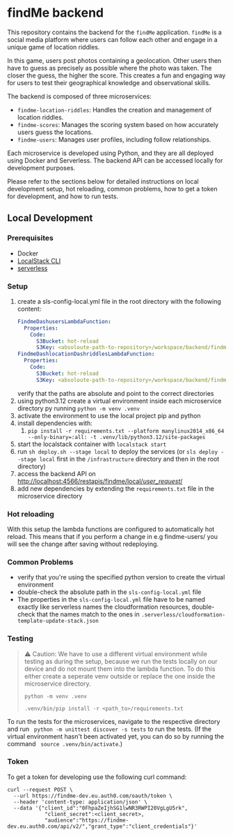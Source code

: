 # findMe backend

This repository contains the backend for the `findMe` application. `findMe` is a social media platform where users can follow each other and engage in a unique game of location riddles. 

In this game, users post photos containing a geolocation. Other users then have to guess as precisely as possible where the photo was taken. The closer the guess, the higher the score. This creates a fun and engaging way for users to test their geographical knowledge and observational skills.

The backend is composed of three microservices:

- `findme-location-riddles`: Handles the creation and management of location riddles.
- `findme-scores`: Manages the scoring system based on how accurately users guess the locations.
- `findme-users`: Manages user profiles, including follow relationships.

Each microservice is developed using Python, and they are all deployed using Docker and Serverless. The backend API can be accessed locally for development purposes.

Please refer to the sections below for detailed instructions on local development setup, hot reloading, common problems, how to get a token for development, and how to run tests.

## Local Development

### Prerequisites

- Docker
- [LocalStack CLI](https://docs.localstack.cloud/getting-started/installation/#localstack-cli)
- [serverless](https://www.serverless.com)

### Setup

1. create a sls-config-local.yml file in the root directory with the following content:
    ```yaml
    FindmeDashusersLambdaFunction:
      Properties:
        Code:
          S3Bucket: hot-reload
          S3Key: <absoloute-path-to-repository>/workspace/backend/findme-users
    FindmeDashlocationDashriddlesLambdaFunction:
      Properties:
        Code:
          S3Bucket: hot-reload
          S3Key: <absoloute-path-to-repository>/workspace/backend/findme-location-riddles
    ```
   verify that the paths are absolute and point to the correct directories
2. using python3.12 create a virtual environment inside each microservice directory py running `python -m venv .venv`
3. activate the environment to use the local project pip and python
4. install dependencies with:
    1. `pip install -r requirements.txt --platform manylinux2014_x86_64 --only-binary=:all: -t .venv/lib/python3.12/site-packages`
5. start the localstack container with `localstack start`
6. run `sh deploy.sh --stage local` to deploy the services (or `sls deploy --stage local` first in the `/infrastructure`
   directory and then in the root directory)
6. access the backend API
   on [http://localhost:4566/restapis/findme/local/_user_request_/](http://localhost:4566/restapis/findme/local/_user_request_/)
7. add new dependencies by extending the `requirements.txt` file in the microservice directory

### Hot reloading

With this setup the lambda functions are configured to automatically hot reload. This means that if you perform a change
in e.g findme-users/ you will see the change after saving without redeploying.

### Common Problems

- verify that you're using the specified python version to create the virtual environment
- double-check the absolute path in the `sls-config-local.yml` file
- The properties in the `sls-config-local.yml` file have to be named exactly like serverless names the cloudformation
  resources, double-check that the names match to the ones in `.serverless/cloudformation-template-update-stack.json`

### Testing
> :warning: Caution: We have to use a different virtual environment while testing as during the setup, because we run the tests locally on our device and do not mount them into the lambda function.
> To do this either create a seperate venv outside or replace the one inside the microservice directory.
>
>`python -m venv .venv`
>
>`.venv/bin/pip install -r <path_to>/requirements.txt`

To run the tests for the microservices, navigate to the respective directory and run ` python -m unittest discover -s tests` to run the tests.
(If the virtual environment hasn't been activated yet, you can do so by running the command ` source .venv/bin/activate`.)




### Token
To get a token for developing use the following curl command:
```
curl --request POST \
  --url https://findme-dev.eu.auth0.com/oauth/token \
  --header 'content-type: application/json' \
  --data '{"client_id":"0FhpaZeIjhSG1lwNR3RWPI20VgLgU5rk",
            "client_secret":<client_secret>,
            "audience":"https://findme-dev.eu.auth0.com/api/v2/","grant_type":"client_credentials"}'
